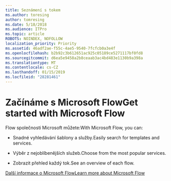 ```yaml
---
title: Seznámení s tokem
ms.author: toresing
author: tomresing
ms.date: 5/18/2018
ms.audience: ITPro
ms.topic: article
ROBOTS: NOINDEX, NOFOLLOW
localization_priority: Priority
ms.assetid: 46adf2ae-f55c-4ae5-9540-7fcfcb0a3e4f
ms.openlocfilehash: b2b92c3b612651ac925c05189ce5271117bf0fd8
ms.sourcegitcommit: d6ea5e9458a2b8ceaab3ac4bd483e1130b9a398a
ms.translationtype: MT
ms.contentlocale: cs-CZ
ms.lasthandoff: 01/15/2019
ms.locfileid: "28281461"
---
```

# <a name="get-started-with-microsoft-flow"></a><span data-ttu-id="c42b0-102">Začínáme s Microsoft Flow</span><span class="sxs-lookup"><span data-stu-id="c42b0-102">Get started with Microsoft Flow</span></span>

<span data-ttu-id="c42b0-103">Flow společnosti Microsoft můžete:</span><span class="sxs-lookup"><span data-stu-id="c42b0-103">With Microsoft Flow, you can:</span></span>
  
- <span data-ttu-id="c42b0-104">Snadné vyhledávání šablony a služby.</span><span class="sxs-lookup"><span data-stu-id="c42b0-104">Easily search for templates and services.</span></span>
    
- <span data-ttu-id="c42b0-105">Výběr z nejoblíbenějších služeb.</span><span class="sxs-lookup"><span data-stu-id="c42b0-105">Choose from the most popular services.</span></span>
    
- <span data-ttu-id="c42b0-106">Zobrazit přehled každý tok.</span><span class="sxs-lookup"><span data-stu-id="c42b0-106">See an overview of each flow.</span></span>
    
[<span data-ttu-id="c42b0-107">Další informace o Microsoft Flow</span><span class="sxs-lookup"><span data-stu-id="c42b0-107">Learn more about Microsoft Flow</span></span>](https://go.microsoft.com/fwlink/?linkid=874446)
  

